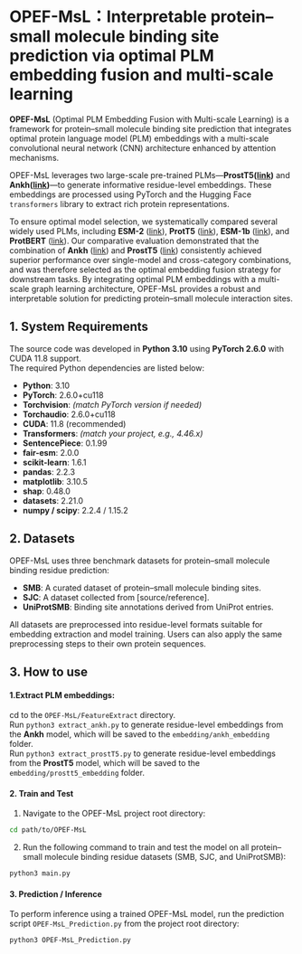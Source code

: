 # OPEF-MsL：Interpretable protein–small molecule binding site prediction via optimal PLM embedding fusion and multi-scale learning
**OPEF-MsL** (Optimal PLM Embedding Fusion with Multi-scale Learning) is a framework for protein–small molecule binding site prediction that integrates optimal protein language model (PLM) embeddings with a multi-scale convolutional neural network (CNN) architecture enhanced by attention mechanisms.

OPEF-MsL leverages two large-scale pre-trained PLMs—**ProstT5([link](https://huggingface.co/Rostlab/prot_t5_xl_uniref50))** and **Ankh([link](https://huggingface.co/ElnaggarLab/ankh-large/tree/main))**—to generate informative residue-level embeddings. These embeddings are processed using PyTorch and the Hugging Face `transformers` library to extract rich protein representations.  

To ensure optimal model selection, we systematically compared several widely used PLMs, including **ESM-2** ([link](https://huggingface.co/facebook/esm2_t12_35M_UR50D)), **ProtT5** ([link](https://huggingface.co/Rostlab/prot_t5_xl_uniref50)), **ESM-1b** ([link](https://huggingface.co/facebook/esm1b_t33_650M_UR50S)), and **ProtBERT** ([link](https://huggingface.co/Rostlab/prot_bert)). Our comparative evaluation demonstrated that the combination of **Ankh** ([link](https://huggingface.co/ElnaggarLab/ankh-large/tree/main)) and **ProstT5** ([link](https://huggingface.co/Rostlab/prot_t5_xl_uniref50)) consistently achieved superior performance over single-model and cross-category combinations, and was therefore selected as the optimal embedding fusion strategy for downstream tasks.
By integrating optimal PLM embeddings with a multi-scale graph learning architecture, OPEF-MsL provides a robust and interpretable solution for predicting protein–small molecule interaction sites.

## 1. System Requirements

The source code was developed in **Python 3.10** using **PyTorch 2.6.0** with CUDA 11.8 support.  
The required Python dependencies are listed below:

- **Python**: 3.10
- **PyTorch**: 2.6.0+cu118
- **Torchvision**: *(match PyTorch version if needed)*
- **Torchaudio**: 2.6.0+cu118
- **CUDA**: 11.8 (recommended)
- **Transformers**: *(match your project, e.g., 4.46.x)*
- **SentencePiece**: 0.1.99
- **fair-esm**: 2.0.0
- **scikit-learn**: 1.6.1
- **pandas**: 2.2.3
- **matplotlib**: 3.10.5
- **shap**: 0.48.0
- **datasets**: 2.21.0
- **numpy / scipy**: 2.2.4 / 1.15.2

## 2. Datasets

OPEF-MsL uses three benchmark datasets for protein–small molecule binding residue prediction:

- **SMB**: A curated dataset of protein–small molecule binding sites.  
- **SJC**: A dataset collected from [source/reference].  
- **UniProtSMB**: Binding site annotations derived from UniProt entries.  

All datasets are preprocessed into residue-level formats suitable for embedding extraction and model training. Users can also apply the same preprocessing steps to their own protein sequences.


## 3. How to use
#### 1.Extract PLM embeddings:  
cd to the `OPEF-MsL/FeatureExtract` directory.  
Run `python3 extract_ankh.py` to generate residue-level embeddings from the **Ankh** model, which will be saved to the `embedding/ankh_embedding` folder.  
Run `python3 extract_prostT5.py` to generate residue-level embeddings from the **ProstT5** model, which will be saved to the `embedding/prostt5_embedding` folder.

#### 2. Train and Test

1. Navigate to the OPEF-MsL project root directory:

```bash
cd path/to/OPEF-MsL
```
2. Run the following command to train and test the model on all protein–small molecule binding residue datasets (SMB, SJC, and UniProtSMB):
```bash
python3 main.py
```

#### 3. Prediction / Inference

To perform inference using a trained OPEF-MsL model, run the prediction script `OPEF-MsL_Prediction.py` from the project root directory:

```bash
python3 OPEF-MsL_Prediction.py
```

